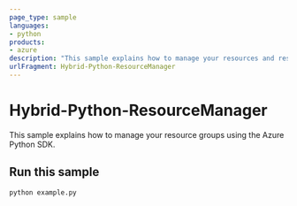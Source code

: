```yaml
---
page_type: sample
languages:
- python
products:
- azure
description: "This sample explains how to manage your resources and resource groups in Azure Stack using the Azure Python SDK."
urlFragment: Hybrid-Python-ResourceManager
---
```


# Hybrid-Python-ResourceManager

This sample explains how to manage your resource groups using the Azure Python SDK.

## Run this sample
```
python example.py
```


